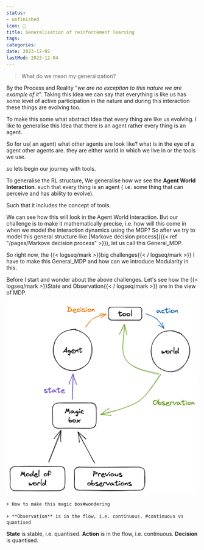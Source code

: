 ```yaml
---
status:
- unfinished
icon: 🤖
title: Generalisation of reinforcement learning
tags:
categories:
date: 2023-12-02
lastMod: 2023-12-04
---
```

> What do we mean my generalization?

By the Process and Reality "*we are no exception to this nature we are example of it*". Taking this Idea we can say that everything is like us has some level of active participation in the nature and during this interaction these things are evolving too. 

To make this some what abstract Idea that every thing are like us evolving. I like to generalise this Idea that there is an agent rather every thing is an agent. 

So for us( an agent) what other agents are look like? what is in the eye of a agent other agents are. they are either world in which we live in or the tools we use.

so lets begin our journey with tools.

To generalise the RL structure, We generalise how we see the **Agent World Interaction**. such that every thing is an agent ( i.e. some thing that can perceive and has ability to evolve).

Such that it includes the concept of tools.

We can see how this will look in the Agent World Interaction. But our challenge is to make it mathematically precise, i.e. how will this come in when we model the interaction dynamics using the MDP?
So after we try to model this general structure like [Markove decision process]({{< ref "/pages/Markove decision process" >}}), let us call this General_MDP.

So right now, the {{< logseq/mark >}}big challenges{{< / logseq/mark >}} I have to make this General_MDP and how can we introduce Modularity in this.

Before I start and wonder about the above challenges. Let's see how the {{< logseq/mark >}}State and Observation{{< / logseq/mark >}} are in the view of MDP.

![image.png](/assets/image_1679671977218_0.png)

    + How to make this magic box#wondering

    + **Observation** is in the flow, i.e. continuous. #continuous vs quantised 
**State** is stable, i.e. quantised. 
**Action** is in the flow, i.e. continuous. 
**Decision** is quantised.
